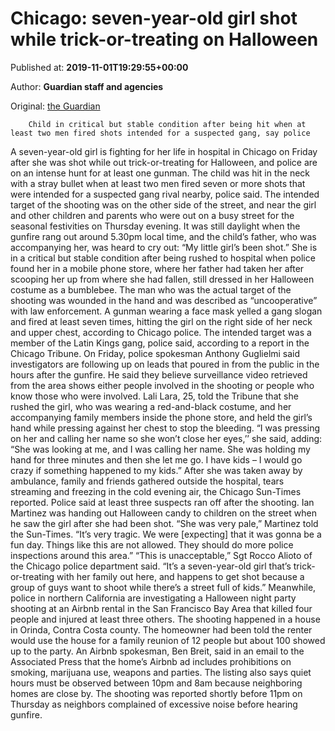 
# Chicago: seven-year-old girl shot while trick-or-treating on Halloween

Published at: **2019-11-01T19:29:55+00:00**

Author: **Guardian staff and agencies**

Original: [the Guardian](https://www.theguardian.com/us-news/2019/nov/01/chicago-halloween-girl-shot-trick-or-treating)


        Child in critical but stable condition after being hit when at least two men fired shots intended for a suspected gang, say police
      
A seven-year-old girl is fighting for her life in hospital in Chicago on Friday after she was shot while out trick-or-treating for Halloween, and police are on an intense hunt for at least one gunman.
The child was hit in the neck with a stray bullet when at least two men fired seven or more shots that were intended for a suspected gang rival nearby, police said.
The intended target of the shooting was on the other side of the street, and near the girl and other children and parents who were out on a busy street for the seasonal festivities on Thursday evening.
It was still daylight when the gunfire rang out around 5.30pm local time, and the child’s father, who was accompanying her, was heard to cry out: “My little girl’s been shot.”
She is in a critical but stable condition after being rushed to hospital when police found her in a mobile phone store, where her father had taken her after scooping her up from where she had fallen, still dressed in her Halloween costume as a bumblebee.
The man who was the actual target of the shooting was wounded in the hand and was described as “uncooperative” with law enforcement.
A gunman wearing a face mask yelled a gang slogan and fired at least seven times, hitting the girl on the right side of her neck and upper chest, according to Chicago police. The intended target was a member of the Latin Kings gang, police said, according to a report in the Chicago Tribune.
On Friday, police spokesman Anthony Guglielmi said investigators are following up on leads that poured in from the public in the hours after the gunfire. He said they believe surveillance video retrieved from the area shows either people involved in the shooting or people who know those who were involved.
Lali Lara, 25, told the Tribune that she rushed the girl, who was wearing a red-and-black costume, and her accompanying family members inside the phone store, and held the girl’s hand while pressing against her chest to stop the bleeding.
“I was pressing on her and calling her name so she won’t close her eyes,’’ she said, adding: “She was looking at me, and I was calling her name. She was holding my hand for three minutes and then she let me go. I have kids – I would go crazy if something happened to my kids.”
After she was taken away by ambulance, family and friends gathered outside the hospital, tears streaming and freezing in the cold evening air, the Chicago Sun-Times reported.
Police said at least three suspects ran off after the shooting.
Ian Martinez was handing out Halloween candy to children on the street when he saw the girl after she had been shot.
“She was very pale,” Martinez told the Sun-Times. “It’s very tragic. We were [expecting] that it was gonna be a fun day. Things like this are not allowed. They should do more police inspections around this area.”
“This is unacceptable,” Sgt Rocco Alioto of the Chicago police department said. “It’s a seven-year-old girl that’s trick-or-treating with her family out here, and happens to get shot because a group of guys want to shoot while there’s a street full of kids.”
Meanwhile, police in northern California are investigating a Halloween night party shooting at an Airbnb rental in the San Francisco Bay Area that killed four people and injured at least three others.
The shooting happened in a house in Orinda, Contra Costa county.
The homeowner had been told the renter would use the house for a family reunion of 12 people but about 100 showed up to the party.
An Airbnb spokesman, Ben Breit, said in an email to the Associated Press that the home’s Airbnb ad includes prohibitions on smoking, marijuana use, weapons and parties.
The listing also says quiet hours must be observed between 10pm and 8am because neighboring homes are close by.
The shooting was reported shortly before 11pm on Thursday as neighbors complained of excessive noise before hearing gunfire.
